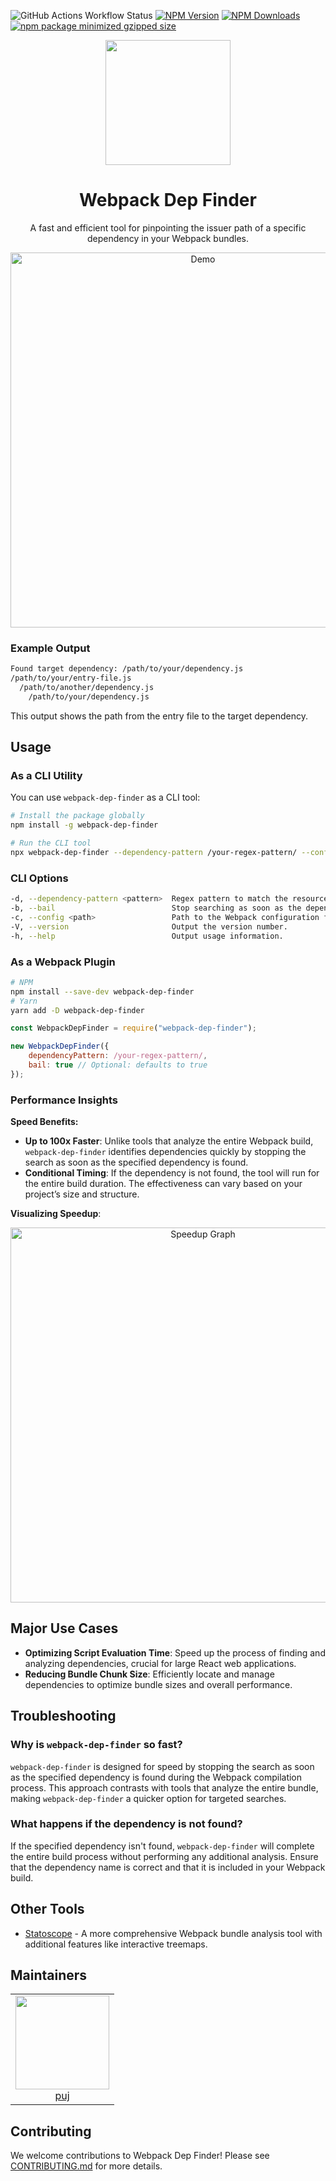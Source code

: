 ![GitHub Actions Workflow Status](https://img.shields.io/github/actions/workflow/status/puj/webpack-dep-finder/main.yml)
[![NPM Version](https://img.shields.io/npm/v/webpack-dep-finder)](https://www.npmjs.com/package/webpack-dep-finder)
[![NPM Downloads](https://img.shields.io/npm/dm/webpack-dep-finder)](https://www.npmjs.com/package/webpack-dep-finder)
[![npm package minimized gzipped size](https://img.shields.io/bundlejs/size/webpack-dep-finder)](https://www.npmjs.com/package/webpack-dep-finder)

<div align="center">
  <a href="https://github.com/yourusername/webpack-dep-finder">
    <img width="200" height="200"
      src="https://github.com/user-attachments/assets/3ff80c8f-b354-4d0f-a417-5d6a2a96ec78">
  </a>
  <h1>Webpack Dep Finder</h1>
  <p>A fast and efficient tool for pinpointing the issuer path of a specific dependency in your Webpack bundles.</p>
</div>

<div align="center">
  <!-- Place for GIF demo -->
  <img src="path/to/your/demo.gif" alt="Demo" width="600" />
</div>

### Example Output

```bash
Found target dependency: /path/to/your/dependency.js
/path/to/your/entry-file.js
  /path/to/another/dependency.js
    /path/to/your/dependency.js
```

This output shows the path from the entry file to the target dependency.

## Usage

### As a CLI Utility

You can use `webpack-dep-finder` as a CLI tool:

```bash
# Install the package globally
npm install -g webpack-dep-finder

# Run the CLI tool
npx webpack-dep-finder --dependency-pattern /your-regex-pattern/ --config path/to/webpack.config.js
```

### CLI Options

```bash
-d, --dependency-pattern <pattern>  Regex pattern to match the resource path/filename to locate. (Required)
-b, --bail                          Stop searching as soon as the dependency is found. (Default: true)
-c, --config <path>                 Path to the Webpack configuration file. (Required)
-V, --version                       Output the version number.
-h, --help                          Output usage information.
```

### As a Webpack Plugin

```bash
# NPM
npm install --save-dev webpack-dep-finder
# Yarn
yarn add -D webpack-dep-finder
```

```js
const WebpackDepFinder = require("webpack-dep-finder");

new WebpackDepFinder({
    dependencyPattern: /your-regex-pattern/,
    bail: true // Optional: defaults to true
});
```

### Performance Insights

**Speed Benefits:**

-   **Up to 100x Faster**: Unlike tools that analyze the entire Webpack build, `webpack-dep-finder` identifies dependencies quickly by stopping the search as soon as the specified dependency is found.
-   **Conditional Timing**: If the dependency is not found, the tool will run for the entire build duration. The effectiveness can vary based on your project’s size and structure.

**Visualizing Speedup**:

<div align="center">
  <!-- Place for speedup graph -->
  <img src="path/to/your/speedup-graph.png" alt="Speedup Graph" width="600" />
</div>

## Major Use Cases

-   **Optimizing Script Evaluation Time**: Speed up the process of finding and analyzing dependencies, crucial for large React web applications.
-   **Reducing Bundle Chunk Size**: Efficiently locate and manage dependencies to optimize bundle sizes and overall performance.

## Troubleshooting

### Why is `webpack-dep-finder` so fast?

`webpack-dep-finder` is designed for speed by stopping the search as soon as the specified dependency is found during the Webpack compilation process. This approach contrasts with tools that analyze the entire bundle, making `webpack-dep-finder` a quicker option for targeted searches.

### What happens if the dependency is not found?

If the specified dependency isn't found, `webpack-dep-finder` will complete the entire build process without performing any additional analysis. Ensure that the dependency name is correct and that it is included in your Webpack build.

## Other Tools

-   [Statoscope](https://github.com/statoscope/statoscope) - A more comprehensive Webpack bundle analysis tool with additional features like interactive treemaps.

## Maintainers

<table>
  <tbody>
    <tr>
      <td align="center">
        <img width="150" height="150"
        src="https://avatars.githubusercontent.com/u/807352?v=4&size=64">
        </br>
        <a href="https://github.com/pu">puj</a>
      </td>
    </tr>
  <tbody>
</table>

## Contributing

We welcome contributions to Webpack Dep Finder! Please see [CONTRIBUTING.md](https://github.com/puj/webpack-dep-finder/blob/master/CONTRIBUTING.md) for more details.
